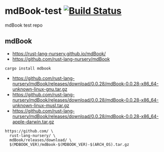 # mdBook-test [![Build Status](https://travis-ci.org/asaaki/mdBook-test.svg?branch=master)](https://travis-ci.org/asaaki/mdBook-test)
mdBook test repo

## mdBook

- <https://rust-lang-nursery.github.io/mdBook/>
- <https://github.com/rust-lang-nursery/mdBook>

```sh
cargo install mdbook
```

- <https://github.com/rust-lang-nursery/mdBook/releases/download/0.0.28/mdBook-0.0.28-x86_64-unknown-linux-gnu.tar.gz>
- <https://github.com/rust-lang-nursery/mdBook/releases/download/0.0.28/mdBook-0.0.28-x86_64-unknown-linux-musl.tar.gz>
- <https://github.com/rust-lang-nursery/mdBook/releases/download/0.0.28/mdBook-0.0.28-x86_64-apple-darwin.tar.gz>

```
https://github.com/ \
  rust-lang-nursery/ \
  mdBook/releases/download/ \
  $(MDBOOK_VER)/mdBook-$(MDBOOK_VER)-$(ARCH_OS).tar.gz
```
